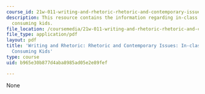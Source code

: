```yaml
---
course_id: 21w-011-writing-and-rhetoric-rhetoric-and-contemporary-issues-fall-2015
description: This resource contains the information regarding in-class writing on
  consuming kids.
file_location: /coursemedia/21w-011-writing-and-rhetoric-rhetoric-and-contemporary-issues-fall-2015/b965e30b877d4aba8985ad05e2e89fef_MIT21W_011F15_CONSUMING.pdf
file_type: application/pdf
layout: pdf
title: 'Writing and Rhetoric: Rhetoric and Contemporary Issues: In-class Writing on
  Consuming Kids'
type: course
uid: b965e30b877d4aba8985ad05e2e89fef

---
```

None
